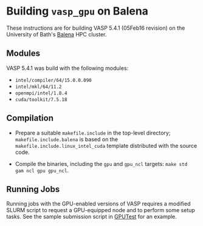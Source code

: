 Building `vasp_gpu` on Balena
=============================

These instructions are for building VASP 5.4.1 (05Feb16 revision) on the University of Bath's [Balena](http://www.bath.ac.uk/bucs/services/hpc/facilities/) HPC cluster.

Modules
-------

VASP 5.4.1 was build with the following modules:

- `intel/compiler/64/15.0.0.090`
- `intel/mkl/64/11.2`
- `openmpi/intel/1.8.4`
- `cuda/toolkit/7.5.18`

Compilation
-----------

- Prepare a suitable `makefile.include` in the top-level directory; `makefile.include.balena` is based on the `makefile.include.linux_intel_cuda` template distributed with the source code.

- Compile the binaries, including the `gpu` and `gpu_ncl` targets: `make std gam ncl gpu gpu_ncl`.

Running Jobs
------------

Running jobs with the GPU-enabled versions of VASP requires a modified SLURM script to request a GPU-equipped node and to perform some setup tasks.
See the sample submission script in [GPUTest](../GPUTest) for an example.
